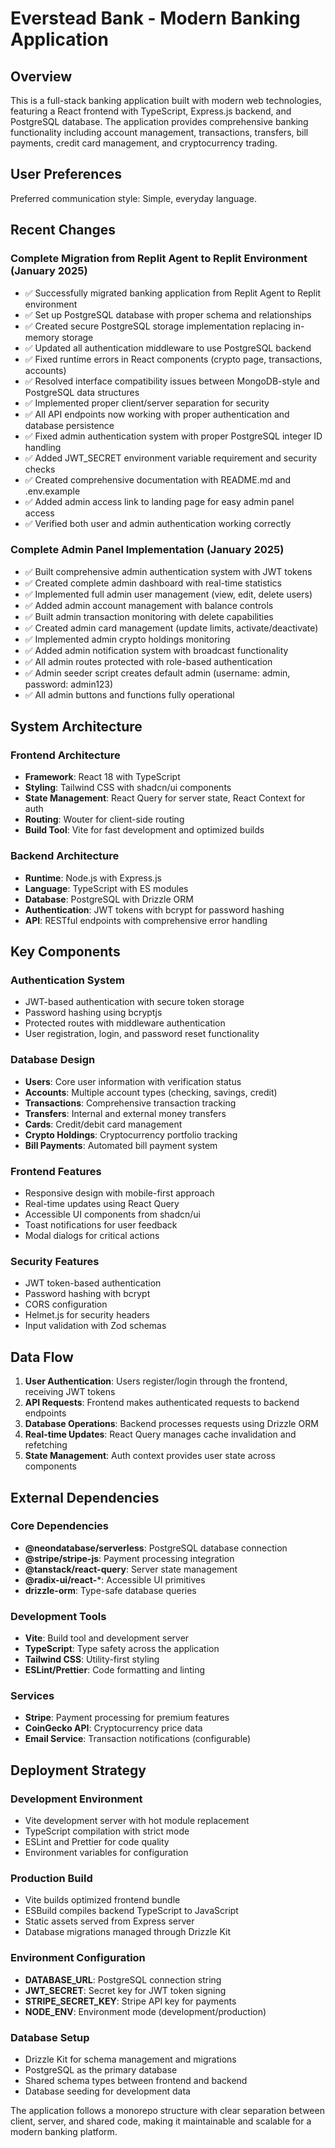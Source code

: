 # Everstead Bank - Modern Banking Application

## Overview

This is a full-stack banking application built with modern web technologies, featuring a React frontend with TypeScript, Express.js backend, and PostgreSQL database. The application provides comprehensive banking functionality including account management, transactions, transfers, bill payments, credit card management, and cryptocurrency trading.

## User Preferences

Preferred communication style: Simple, everyday language.

## Recent Changes

### Complete Migration from Replit Agent to Replit Environment (January 2025)
- ✅ Successfully migrated banking application from Replit Agent to Replit environment
- ✅ Set up PostgreSQL database with proper schema and relationships
- ✅ Created secure PostgreSQL storage implementation replacing in-memory storage
- ✅ Updated all authentication middleware to use PostgreSQL backend
- ✅ Fixed runtime errors in React components (crypto page, transactions, accounts)
- ✅ Resolved interface compatibility issues between MongoDB-style and PostgreSQL data structures
- ✅ Implemented proper client/server separation for security
- ✅ All API endpoints now working with proper authentication and database persistence
- ✅ Fixed admin authentication system with proper PostgreSQL integer ID handling
- ✅ Added JWT_SECRET environment variable requirement and security checks
- ✅ Created comprehensive documentation with README.md and .env.example
- ✅ Added admin access link to landing page for easy admin panel access
- ✅ Verified both user and admin authentication working correctly

### Complete Admin Panel Implementation (January 2025)
- ✅ Built comprehensive admin authentication system with JWT tokens
- ✅ Created complete admin dashboard with real-time statistics
- ✅ Implemented full admin user management (view, edit, delete users)
- ✅ Added admin account management with balance controls
- ✅ Built admin transaction monitoring with delete capabilities
- ✅ Created admin card management (update limits, activate/deactivate)
- ✅ Implemented admin crypto holdings monitoring
- ✅ Added admin notification system with broadcast functionality
- ✅ All admin routes protected with role-based authentication
- ✅ Admin seeder script creates default admin (username: admin, password: admin123)
- ✅ All admin buttons and functions fully operational

## System Architecture

### Frontend Architecture
- **Framework**: React 18 with TypeScript
- **Styling**: Tailwind CSS with shadcn/ui components
- **State Management**: React Query for server state, React Context for auth
- **Routing**: Wouter for client-side routing
- **Build Tool**: Vite for fast development and optimized builds

### Backend Architecture
- **Runtime**: Node.js with Express.js
- **Language**: TypeScript with ES modules
- **Database**: PostgreSQL with Drizzle ORM
- **Authentication**: JWT tokens with bcrypt for password hashing
- **API**: RESTful endpoints with comprehensive error handling

## Key Components

### Authentication System
- JWT-based authentication with secure token storage
- Password hashing using bcryptjs
- Protected routes with middleware authentication
- User registration, login, and password reset functionality

### Database Design
- **Users**: Core user information with verification status
- **Accounts**: Multiple account types (checking, savings, credit)
- **Transactions**: Comprehensive transaction tracking
- **Transfers**: Internal and external money transfers
- **Cards**: Credit/debit card management
- **Crypto Holdings**: Cryptocurrency portfolio tracking
- **Bill Payments**: Automated bill payment system

### Frontend Features
- Responsive design with mobile-first approach
- Real-time updates using React Query
- Accessible UI components from shadcn/ui
- Toast notifications for user feedback
- Modal dialogs for critical actions

### Security Features
- JWT token-based authentication
- Password hashing with bcrypt
- CORS configuration
- Helmet.js for security headers
- Input validation with Zod schemas

## Data Flow

1. **User Authentication**: Users register/login through the frontend, receiving JWT tokens
2. **API Requests**: Frontend makes authenticated requests to backend endpoints
3. **Database Operations**: Backend processes requests using Drizzle ORM
4. **Real-time Updates**: React Query manages cache invalidation and refetching
5. **State Management**: Auth context provides user state across components

## External Dependencies

### Core Dependencies
- **@neondatabase/serverless**: PostgreSQL database connection
- **@stripe/stripe-js**: Payment processing integration
- **@tanstack/react-query**: Server state management
- **@radix-ui/react-***: Accessible UI primitives
- **drizzle-orm**: Type-safe database queries

### Development Tools
- **Vite**: Build tool and development server
- **TypeScript**: Type safety across the application
- **Tailwind CSS**: Utility-first styling
- **ESLint/Prettier**: Code formatting and linting

### Services
- **Stripe**: Payment processing for premium features
- **CoinGecko API**: Cryptocurrency price data
- **Email Service**: Transaction notifications (configurable)

## Deployment Strategy

### Development Environment
- Vite development server with hot module replacement
- TypeScript compilation with strict mode
- ESLint and Prettier for code quality
- Environment variables for configuration

### Production Build
- Vite builds optimized frontend bundle
- ESBuild compiles backend TypeScript to JavaScript
- Static assets served from Express server
- Database migrations managed through Drizzle Kit

### Environment Configuration
- **DATABASE_URL**: PostgreSQL connection string
- **JWT_SECRET**: Secret key for JWT token signing
- **STRIPE_SECRET_KEY**: Stripe API key for payments
- **NODE_ENV**: Environment mode (development/production)

### Database Setup
- Drizzle Kit for schema management and migrations
- PostgreSQL as the primary database
- Shared schema types between frontend and backend
- Database seeding for development data

The application follows a monorepo structure with clear separation between client, server, and shared code, making it maintainable and scalable for a modern banking platform.